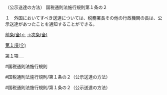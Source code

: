 （公示送達の方法）
国税通則法施行規則第１条の２

１　外国においてすべき送達については、税務署長その他の行政機関の長は、公示送達があつたことを通知することができる。

[前条(全)←](国税通則法施行規則＿第１条_.md)    [→次条(全)](国税通則法施行規則＿第１条の３_.md)

[第１項(全)](国税通則法施行規則＿第１条の２第１項_.md)  

[第１項 　 ](国税通則法施行規則＿第１条の２第１項.md)  

#国税通則法施行規則

#国税通則法施行規則/第１条の２（公示送達の方法）

#国税通則法施行規則/第１条の２（公示送達の方法）

